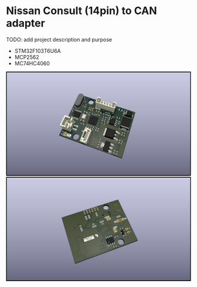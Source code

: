 # Nissan Consult (14pin) to CAN adapter

TODO: add project description and purpose

* STM32F103T6U6A
* MCP2562
* MC74HC4060

<img src="hardware/export/pcb-f.jpg" />
<img src="hardware/export/pcb-b.jpg" />

